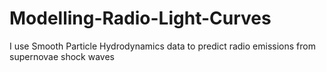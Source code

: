 # Modelling-Radio-Light-Curves
I use Smooth Particle Hydrodynamics data to predict radio emissions from supernovae shock waves
